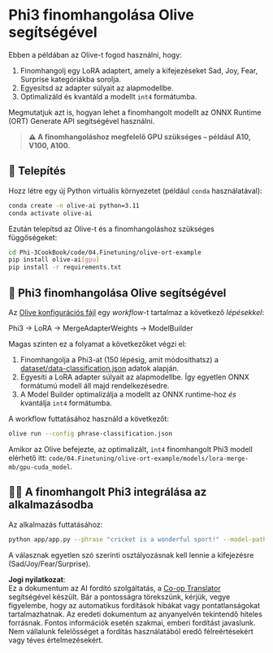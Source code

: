 <!--
CO_OP_TRANSLATOR_METADATA:
{
  "original_hash": "4164123a700fecd535d850f09506d72a",
  "translation_date": "2025-07-16T16:27:58+00:00",
  "source_file": "code/04.Finetuning/olive-ort-example/README.md",
  "language_code": "hu"
}
-->
# Phi3 finomhangolása Olive segítségével

Ebben a példában az Olive-t fogod használni, hogy:

1. Finomhangolj egy LoRA adaptert, amely a kifejezéseket Sad, Joy, Fear, Surprise kategóriákba sorolja.
1. Egyesítsd az adapter súlyait az alapmodellbe.
1. Optimalizáld és kvantáld a modellt `int4` formátumba.

Megmutatjuk azt is, hogyan lehet a finomhangolt modellt az ONNX Runtime (ORT) Generate API segítségével használni.

> **⚠️ A finomhangoláshoz megfelelő GPU szükséges – például A10, V100, A100.**

## 💾 Telepítés

Hozz létre egy új Python virtuális környezetet (például `conda` használatával):

```bash
conda create -n olive-ai python=3.11
conda activate olive-ai
```

Ezután telepítsd az Olive-t és a finomhangoláshoz szükséges függőségeket:

```bash
cd Phi-3CookBook/code/04.Finetuning/olive-ort-example
pip install olive-ai[gpu]
pip install -r requirements.txt
```

## 🧪 Phi3 finomhangolása Olive segítségével
Az [Olive konfigurációs fájl](../../../../../code/04.Finetuning/olive-ort-example/phrase-classification.json) egy *workflow*-t tartalmaz a következő *lépésekkel*:

Phi3 -> LoRA -> MergeAdapterWeights -> ModelBuilder

Magas szinten ez a folyamat a következőket végzi el:

1. Finomhangolja a Phi3-at (150 lépésig, amit módosíthatsz) a [dataset/data-classification.json](../../../../../code/04.Finetuning/olive-ort-example/dataset/dataset-classification.json) adatok alapján.
1. Egyesíti a LoRA adapter súlyait az alapmodellbe. Így egyetlen ONNX formátumú modell áll majd rendelkezésedre.
1. A Model Builder optimalizálja a modellt az ONNX runtime-hoz *és* kvantálja `int4` formátumba.

A workflow futtatásához használd a következőt:

```bash
olive run --config phrase-classification.json
```

Amikor az Olive befejezte, az optimalizált, `int4` finomhangolt Phi3 modell elérhető itt: `code/04.Finetuning/olive-ort-example/models/lora-merge-mb/gpu-cuda_model`.

## 🧑‍💻 A finomhangolt Phi3 integrálása az alkalmazásodba

Az alkalmazás futtatásához:

```bash
python app/app.py --phrase "cricket is a wonderful sport!" --model-path models/lora-merge-mb/gpu-cuda_model
```

A válasznak egyetlen szó szerinti osztályozásnak kell lennie a kifejezésre (Sad/Joy/Fear/Surprise).

**Jogi nyilatkozat**:  
Ez a dokumentum az AI fordító szolgáltatás, a [Co-op Translator](https://github.com/Azure/co-op-translator) segítségével készült. Bár a pontosságra törekszünk, kérjük, vegye figyelembe, hogy az automatikus fordítások hibákat vagy pontatlanságokat tartalmazhatnak. Az eredeti dokumentum az anyanyelvén tekintendő hiteles forrásnak. Fontos információk esetén szakmai, emberi fordítást javaslunk. Nem vállalunk felelősséget a fordítás használatából eredő félreértésekért vagy téves értelmezésekért.